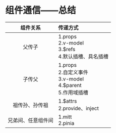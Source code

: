 # 组件通信——总结



|      组件关系      | 传递方式                                                     |
| :----------------: | :----------------------------------------------------------- |
|       父传子       | 1.props<br />2.v-model<br />3.$refs<br />4.默认插槽、具名插槽 |
|       子传父       | 1.props<br />2.自定义事件<br />3.v-model<br />4.$parent<br />5.作用域插槽 |
|   祖传孙、孙传祖   | 1.$attrs<br />2.provide、inject                              |
| 兄弟间、任意组件间 | 1.mitt<br />2.pinia                                          |



